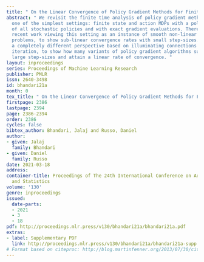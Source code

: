 ```yaml
---
title: " On the Linear Convergence of Policy Gradient Methods for Finite MDPs "
abstract: " We revisit the finite time analysis of policy gradient methods in the
  one of the simplest settings: finite state and action MDPs with a policy class consisting
  of all stochastic policies and with exact gradient evaluations. There has been some
  recent work viewing this setting as an instance of smooth non-linear optimization
  problems, to show sub-linear convergence rates with small step-sizes. Here, we take
  a completely different perspective based on illuminating connections with policy
  iteration, to show how many variants of policy gradient algorithms succeed with
  large step-sizes and attain a linear rate of convergence. "
layout: inproceedings
series: Proceedings of Machine Learning Research
publisher: PMLR
issn: 2640-3498
id: bhandari21a
month: 0
tex_title: " On the Linear Convergence of Policy Gradient Methods for Finite MDPs "
firstpage: 2386
lastpage: 2394
page: 2386-2394
order: 2386
cycles: false
bibtex_author: Bhandari, Jalaj and Russo, Daniel
author:
- given: Jalaj
  family: Bhandari
- given: Daniel
  family: Russo
date: 2021-03-18
address: 
container-title: Proceedings of The 24th International Conference on Artificial Intelligence
  and Statistics
volume: '130'
genre: inproceedings
issued:
  date-parts:
  - 2021
  - 3
  - 18
pdf: http://proceedings.mlr.press/v130/bhandari21a/bhandari21a.pdf
extras:
- label: Supplementary PDF
  link: http://proceedings.mlr.press/v130/bhandari21a/bhandari21a-supp.pdf
# Format based on citeproc: http://blog.martinfenner.org/2013/07/30/citeproc-yaml-for-bibliographies/
---
```

